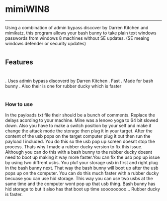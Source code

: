 # mimiWIN8
--------------------------------------------------------
Using a combination of admin bypass discover by Darren Kitchen and mimikatz, this program allows your bash bunny to take plain text windows passwords from windows 8 machines without SE updates. (SE meaing windows defender or security updates)
#
#
#
## Features
#
. Uses admin bypass discoverd by Darren Kitchen
. Fast
. Made for bash bunny
. Also their is one for rubber ducky which is faster
#
#
### How to use
In the payloads txt file their should be a bunch of comments. Replace the delays acording to your machine. Mine was a lenovo yoga to 64 bit slowed down. Also you have to make a switch position by your self and make it change the attack mode the storage then plug it in your target. After the content of the usb pops on the target computer plug it out then run the payload I included. You do this so the usb pop up screen doesnt stop the process. Thats why I made a rubber ducky version to fix this issue. Although you can do this with a bash bunny to the rubber ducky doesnt need to boot up making it way more faster.You can fix the usb pop up issue by using two diffrent usbs. You pluf your storage usb in first and right plug in the bash bunny next. That way the bash bunny will boot up after the usb pops up on the computer. You can do this much faster with a rubber ducky becuase you can use hid storage. This way you can use two usbs at the same time and the computer wont pop up that usb thing. Bash bunny has hid storage to but it also has that boot up time sooooooooo... Rubber ducky is faster. 
